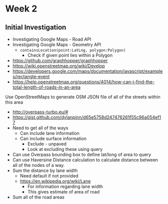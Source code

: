 # Week 2

## Initial Investigation

* Investigating Google Maps - Road API
* Investigating Google Maps - Geometry API
  * `containsLocation(point:LatLng, polygon:Polygon)`
    * Check if given point lies within a Polygon
* https://github.com/graphhopper/graphhopper
* https://wiki.openstreetmap.org/wiki/Develop
* https://developers.google.com/maps/documentation/javascript/examples/rectangle-event
* https://help.openstreetmap.org/questions/4014/how-can-i-find-the-total-length-of-roads-in-an-area
	
Use OpenStreetMaps to generate OSM JSON file of all of the streets within this area
* http://overpass-turbo.eu/#
* https://gist.github.com/dylanpinn/d65e5758d247476261f55c96a054ef17
* Need to get all of the ways
  * Can include lane information
  * Can include surface information
    * Exclude - unpaved
    * Look at excluding these using query
* Can use Overpass bounding box to define lat/long of area to query
* Can use Haversine Distance calculation to calculate distance between all of the nodes of a way.
* Sum the distance by lane width
  * Need default if not provided
  * https://en.wikipedia.org/wiki/Lane
	  * For information regarding lane width
	* This gives estimate of area of road
* Sum all of the road areas
